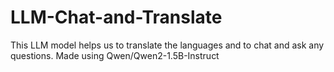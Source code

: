 # LLM-Chat-and-Translate

This LLM model helps us to translate the languages and to chat and ask any questions.
Made using Qwen/Qwen2-1.5B-Instruct
